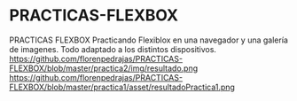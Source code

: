 # PRACTICAS-FLEXBOX
PRACTICAS FLEXBOX
Practicando Flexiblox en una navegador y una galería de imagenes. Todo adaptado a los distintos dispositivos.
https://github.com/florenpedrajas/PRACTICAS-FLEXBOX/blob/master/practica2/img/resultado.png
https://github.com/florenpedrajas/PRACTICAS-FLEXBOX/blob/master/practica1/asset/resultadoPractica1.png
